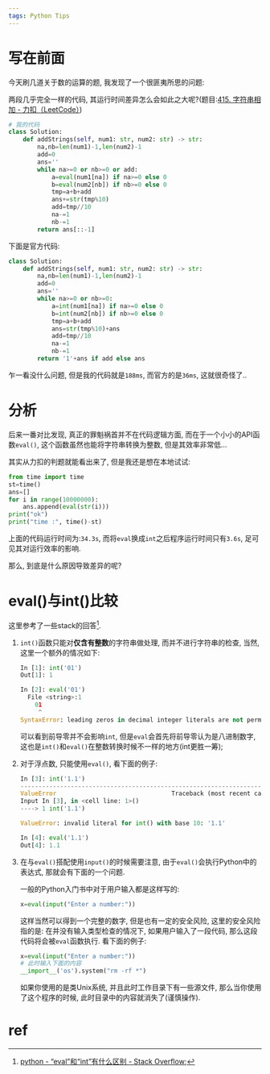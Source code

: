 ```yaml
---
tags: Python Tips
---
```


# 写在前面

今天刷几道关于数的运算的题, 我发现了一个很匪夷所思的问题:

两段几乎完全一样的代码, 其运行时间差异怎么会如此之大呢?(题目:[415. 字符串相加 - 力扣（LeetCode）](https://leetcode.cn/problems/add-strings/))

```python
# 我的代码
class Solution:
    def addStrings(self, num1: str, num2: str) -> str:
        na,nb=len(num1)-1,len(num2)-1
        add=0
        ans=''
        while na>=0 or nb>=0 or add:
            a=eval(num1[na]) if na>=0 else 0
            b=eval(num2[nb]) if nb>=0 else 0
            tmp=a+b+add
            ans+=str(tmp%10)
            add=tmp//10
            na-=1
            nb-=1
        return ans[::-1]
```

下面是官方代码:

```python
class Solution:
    def addStrings(self, num1: str, num2: str) -> str:
        na,nb=len(num1)-1,len(num2)-1
        add=0
        ans=''
        while na>=0 or nb>=0:
            a=int(num1[na]) if na>=0 else 0
            b=int(num2[nb]) if nb>=0 else 0
            tmp=a+b+add
            ans=str(tmp%10)+ans
            add=tmp//10
            na-=1
            nb-=1
        return '1'+ans if add else ans
```

乍一看没什么问题, 但是我的代码就是`188ms`, 而官方的是`36ms`, 这就很奇怪了..

# 分析

后来一番对比发现, 真正的罪魁祸首并不在代码逻辑方面, 而在于一个小小的API函数`eval()`, 这个函数虽然也能将字符串转换为整数, 但是其效率非常低...

其实从力扣的判题就能看出来了, 但是我还是想在本地试试:

```python
from time import time 
st=time()
ans=[]
for i in range(10000000):
    ans.append(eval(str(i)))
print("ok")
print("time :", time()-st)

```

上面的代码运行时间为:`34.3s`, 而将`eval`换成`int`之后程序运行时间只有`3.6s`, 足可见其对运行效率的影响.

那么, 到底是什么原因导致差异的呢?

# eval()与int()比较

这里参考了一些stack的回答[^1].

1.   `int()`函数只能对**仅含有整数**的字符串做处理, 而并不进行字符串的检查, 当然, 这里一个额外的情况如下:

     ```python
     In [1]: int('01')
     Out[1]: 1
     
     In [2]: eval('01')
       File <string>:1
         01
          ^
     SyntaxError: leading zeros in decimal integer literals are not permitted; use an 0o prefix for octal integers
     
     ```

     可以看到前导零并不会影响`int`, 但是`eval`会首先将前导零认为是八进制数字, 这也是`int()`和`eval()`在整数转换时候不一样的地方(int更胜一筹);

2.   对于浮点数, 只能使用`eval()`, 看下面的例子:

     ```python
     In [3]: int('1.1')
     ---------------------------------------------------------------------------
     ValueError                                Traceback (most recent call last)
     Input In [3], in <cell line: 1>()
     ----> 1 int('1.1')
     
     ValueError: invalid literal for int() with base 10: '1.1'
     
     In [4]: eval('1.1')
     Out[4]: 1.1
     ```

3.   在与`eval()`搭配使用`input()`的时候需要注意, 由于`eval()`会执行Python中的表达式, 那就会有下面的一个问题. 

     一般的Python入门书中对于用户输入都是这样写的:

     ```python
     x=eval(input("Enter a number:"))
     ```

     这样当然可以得到一个完整的数字, 但是也有一定的安全风险, 这里的安全风险指的是: 在并没有输入类型检查的情况下, 如果用户输入了一段代码, 那么这段代码将会被`eval`函数执行. 看下面的例子:

     ```python
     x=eval(input("Enter a number:"))
     # 此时输入下面的内容
     __import__('os').system("rm -rf *")
     ```

     如果你使用的是类Unix系统, 并且此时工作目录下有一些源文件, 那么当你使用了这个程序的时候, 此时目录中的内容就消失了(谨慎操作). 



# ref

[^1]:[python - “eval”和“int”有什么区别 - Stack Overflow](https://stackoverflow.com/questions/45881547/what-is-the-difference-between-eval-and-int);